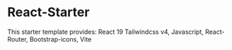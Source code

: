 # React-Starter

This starter template provides: 
    React 19
    Tailwindcss v4,
    Javascript,
    React-Router,
    Bootstrap-icons,
    Vite
